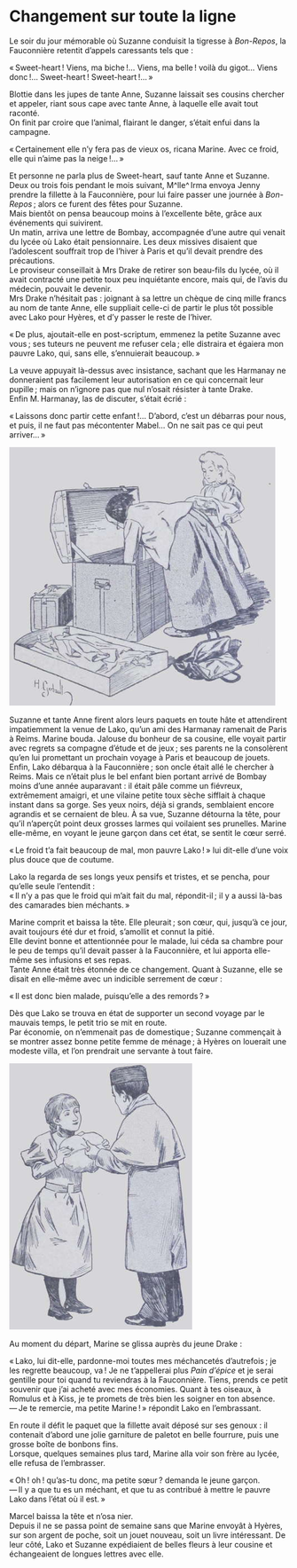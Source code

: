 # Changement sur toute la ligne

Le soir du jour mémorable où Suzanne conduisit la tigresse à _Bon-Repos_, la 
Fauconnière retentit d’appels caressants tels que :

« Sweet-heart ! Viens, ma biche !… Viens, ma belle ! voilà du 
gigot… Viens donc !… Sweet-heart ! Sweet-heart !… »

Blottie dans les jupes de tante Anne, Suzanne laissait ses cousins chercher et 
appeler, riant sous cape avec tante Anne, à laquelle elle avait tout raconté.  
On finit par croire que l’animal, flairant le danger, s’était enfui dans la 
campagne.

« Certainement elle n’y fera pas de vieux os, ricana Marine. Avec ce froid, 
elle qui n’aime pas la neige !… »

Et personne ne parla plus de Sweet-heart, sauf tante Anne et Suzanne.  
Deux ou trois fois pendant le mois suivant, M^lle^ Irma envoya Jenny prendre la 
fillette à la Fauconnière, pour lui faire passer une journée à 
_Bon-Repos_ ; alors ce furent des fêtes pour Suzanne.  
Mais bientôt on pensa beaucoup moins à l’excellente bête, grâce aux 
événements qui suivirent.  
Un matin, arriva une lettre de Bombay, accompagnée d’une autre qui venait du 
lycée où Lako était pensionnaire. Les deux missives disaient que 
l’adolescent souffrait trop de l’hiver à Paris et qu’il devait prendre des 
précautions.  
Le proviseur conseillait à Mrs Drake de retirer son beau-fils du lycée, où 
il avait contracté une petite toux peu inquiétante encore, mais qui, de 
l’avis du médecin, pouvait le devenir.  
Mrs Drake n’hésitait pas : joignant à sa lettre un chèque de cinq mille 
francs au nom de tante Anne, elle suppliait celle-ci de partir le plus tôt 
possible avec Lako pour Hyères, et d’y passer le reste de l’hiver.

« De plus, ajoutait-elle en post-scriptum, emmenez la petite Suzanne avec 
vous ; ses tuteurs ne peuvent me refuser cela ; elle distraira et égaiera 
mon pauvre Lako, qui, sans elle, s’ennuierait beaucoup. »

La veuve appuyait là-dessus avec insistance, sachant que les Harmanay ne 
donneraient pas facilement leur autorisation en ce qui concernait leur 
pupille ; mais on n’ignore pas que nul n’osait résister à tante Drake.  
Enfin M. Harmanay, las de discuter, s’était écrié :

« Laissons donc partir cette enfant !… D’abord, c’est un débarras pour 
nous, et puis, il ne faut pas mécontenter Mabel… On ne sait pas ce qui peut 
arriver… »

![Suzanne et sa tante firent leurs paquets](../images/page107.jpg)

Suzanne et tante Anne firent alors leurs paquets en toute hâte et attendirent 
impatiemment la venue de Lako, qu’un ami des Harmanay ramenait de Paris à 
Reims. Marine bouda. Jalouse du bonheur de sa cousine, elle voyait partir avec 
regrets sa compagne d’étude et de jeux ; ses parents ne la consolèrent 
qu’en lui promettant un prochain voyage à Paris et beaucoup de jouets. Enfin, 
Lako débarqua à la Fauconnière ; son oncle était allé le chercher à 
Reims. Mais ce n’était plus le bel enfant bien portant arrivé de Bombay moins 
d’une année auparavant : il était pâle comme un fiévreux, extrêmement 
amaigri, et une vilaine petite toux sèche sifflait à chaque instant dans sa 
gorge. Ses yeux noirs, déjà si grands, semblaient encore agrandis et se 
cernaient de bleu.
À sa vue, Suzanne détourna la tête, pour qu’il n’aperçût point deux 
grosses larmes qui voilaient ses prunelles.
Marine elle-même, en voyant le jeune garçon dans cet état, se sentit le 
cœur serré.

« Le froid t’a fait beaucoup de mal, mon pauvre Lako ! » lui dit-elle 
d’une voix plus douce que de coutume.

Lako la regarda de ses longs yeux pensifs et tristes, et se pencha, pour 
qu’elle seule l’entendit :  
« Il n’y a pas que le froid qui m’ait fait du mal, répondit-il ; il y a 
aussi là-bas des camarades bien méchants. »

Marine comprit et baissa la tête. Elle pleurait ; son cœur, qui, jusqu’à 
ce jour, avait toujours été dur et froid, s’amollit et connut la pitié.  
Elle devint bonne et attentionnée pour le malade, lui céda sa chambre pour le 
peu de temps qu’il devait passer à la Fauconnière, et lui apporta elle-même 
ses infusions et ses repas.  
Tante Anne était très étonnée de ce changement. Quant à Suzanne, elle se 
disait en elle-même avec un indicible serrement de cœur :

« Il est donc bien malade, puisqu’elle a des remords ? »

Dès que Lako se trouva en état de supporter un second voyage par le mauvais 
temps, le petit trio se mit en route.  
Par économie, on n’emmenait pas de domestique ; Suzanne commençait à se 
montrer assez bonne petite femme de ménage ; à Hyères on louerait une 
modeste villa, et l’on prendrait une servante à tout faire.  

![« Prends ce petit souvenir. »](../images/page109.jpg)

Au moment du départ, Marine se glissa auprès du jeune Drake :

« Lako, lui dit-elle, pardonne-moi toutes mes méchancetés d’autrefois ; 
je les regrette beaucoup, va ! Je ne t’appellerai plus _Pain d’épice_ et je 
serai gentille pour toi quand tu reviendras à la Fauconnière. Tiens, prends 
ce petit souvenir que j’ai acheté avec mes économies. Quant à tes oiseaux, 
à Romulus et à Kiss, je te promets de très bien les soigner en ton absence.  
— Je te remercie, ma petite Marine ! » répondit Lako en l’embrassant.

En route il défit le paquet que la fillette avait déposé sur ses genoux : 
il contenait d’abord une jolie garniture de paletot en belle fourrure, puis une 
grosse boîte de bonbons fins.  
Lorsque, quelques semaines plus tard, Marine alla voir son frère au lycée, 
elle refusa de l’embrasser.

« Oh ! oh ! qu’as-tu donc, ma petite sœur ? demanda le jeune garçon.  
— Il y a que tu es un méchant, et que tu as contribué à mettre le pauvre 
Lako dans l’état où il est. »

Marcel baissa la tête et n’osa nier.  
Depuis il ne se passa point de semaine sans que Marine envoyât à Hyères, sur 
son argent de poche, soit un jouet nouveau, soit un livre intéressant. De leur 
côté, Lako et Suzanne expédiaient de belles fleurs à leur cousine et 
échangeaient de longues lettres avec elle.

